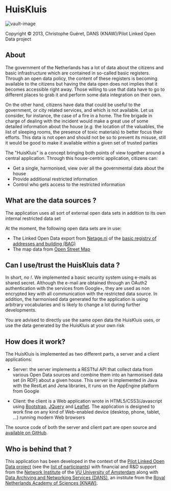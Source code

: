 # HuisKluis
![vault-image](https://raw.github.com/cgueret/HuisKluis/master/war/img/backup-vault.png) 

Copyright © 2013, Christophe Guéret, DANS (KNAW)/Pilot Linked Open Data project

## About

The government of the Netherlands has a lot of data about
the citizens and basic infrastructure which are contained in
so-called basic registers. Through an open data policy, the
content of these registers is becoming available to the citizens
but having the data open does not implies that it becomes
accessible right away. Those willing to use that data have to go
to different places to grab it and perform some data integration
on their own.

On the other hand, citizens have data that could be useful to the
government, or city related services, and which is not available.
Let us consider, for instance, the case of a fire in a home. The
fire brigade in charge of dealing with the incident would make a
great use of some detailed information about the house (_e.g._
the location of the valuables, the list of sleeping rooms, the
presence of toxic materials) to better focus their efforts. This
data is not open and should not be so to prevent its misuse, still
it would be good to make it available within a given set of
trusted parties

The "HuisKluis" is a concept bringing both points of view
together around a central application. Through this house-centric
application, citizens can:

* Get a single, harmonised, view over all the governmental data about the house
* Provide additional restricted information
* Control who gets access to the restricted information

## What are the data sources ?

The application uses all sort of external open data sets in
addition to its own internal restricted data set

At the moment, the following open data sets are in use:

* The Linked Open Data export from [Netage.nl](http://netage.nl/en/) of the [basic registry of addresses and building (BAG)](http://bag.vrom.nl/)
* The map data from [Open Street Map](http://www.openstreetmap.org/)


## Can I use/trust the HuisKluis data ?

In short, *no !*. We implemented a basic security
system using e-mails as shared secret. Although the e-mail are
obtained through an OAuth2 authentication with the services from
Google+, they are used as non encrypted key with all communication
with the restricted data source. In addition, the harmonised data
generated for the application is using arbitrary vocabularies and
is likely to change a lot during further developments.

You are advised to directly use the same open data the
HuisKluis uses, or use the data generated by the HuisKluis at your
own risk

## How does it work?

The HuisKluis is implemented as two different parts, a
server and a client applications:

* Server: the server implements a RESTful API that collect
data from various Open Data sources and combine them into an
harmonised data set (in RDF) about a given house. This server is
implemented in Java with the RestLet and Jena libraries, it runs
on the AppEngine platform from Google

* Client: the client is a Web application wrote in HTML5/CSS3/Javascript using 
[Bootstrap](http://twitter.github.io/bootstrap/index.html),
[JQuery](http://jquery.com/) and [Leaflet](http://leafletjs.com/). The application is
designed to work fine on any kind of Web-enabled device (desktop,
phone, tablet, ...) running modern Web browsers

The source code of both the server and client part are open source
and [available on GitHub](https://github.com/cgueret/HuisKluis).

## Who is behind that ?

This application has been developed in the context of the [Pilot Linked Open Data project](http://www.geonovum.nl/dossiers/linkedopendata)
(see the [list of participants](http://www.geonovum.nl/dossiers/linkedopendata/deelnemers)) with financial and R&D support from the 
[Network Institute](http://www.networkinstitute.org/) of the [VU University of Amsterdam](http://www.vu.nl/)
along with [Data Archiving and Networking Services (DANS)](http://www.dans.knaw.nl/), an institute from the 
[Royal Netherlands Academy of Sciences (KNAW)](http://www.knaw.nl/).
